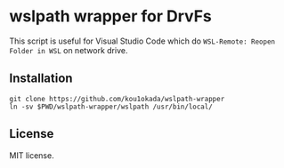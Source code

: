 # wslpath wrapper for DrvFs

This script is useful for Visual Studio Code which do `WSL-Remote: Reopen Folder in WSL` on network drive.

## Installation

```
git clone https://github.com/kou1okada/wslpath-wrapper
ln -sv $PWD/wslpath-wrapper/wslpath /usr/bin/local/
```

## License

MIT license.
